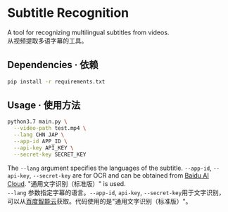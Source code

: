 # Subtitle Recognition

A tool for recognizing multilingual subtitles from videos.  
从视频提取多语字幕的工具。

## Dependencies · 依赖
```bash
pip install -r requirements.txt
```

## Usage · 使用方法
```bash
python3.7 main.py \
  --video-path test.mp4 \
  --lang CHN JAP \
  --app-id APP_ID \
  --api-key API_KEY \
  --secret-key SECRET_KEY
```

The `--lang` argument specifies the languages of the subtitle. `--app-id`, `--api-key`, `--secret-key` are for OCR and can be obtained from [Baidu AI Cloud](https://cloud.baidu.com/). "通用文字识别（标准版）" is used.  
`--lang` 参数指定字幕的语言。`--app-id`, `api-key`, `--secret-key`用于文字识别，可以从[百度智能云](https://cloud.baidu.com/)获取。代码使用的是"通用文字识别（标准版）"。